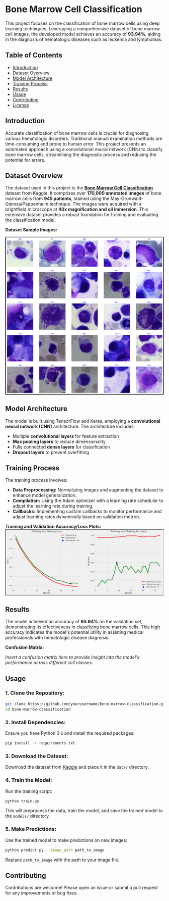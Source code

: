 # Bone Marrow Cell Classification

This project focuses on the classification of bone marrow cells using deep learning techniques. Leveraging a comprehensive dataset of bone marrow cell images, the developed model achieves an accuracy of **93.94%**, aiding in the diagnosis of hematologic diseases such as leukemia and lymphomas.

## Table of Contents

- [Introduction](#introduction)
- [Dataset Overview](#dataset-overview)
- [Model Architecture](#model-architecture)
- [Training Process](#training-process)
- [Results](#results)
- [Usage](#usage)
- [Contributing](#contributing)
- [License](#license)

## Introduction

Accurate classification of bone marrow cells is crucial for diagnosing various hematologic disorders. Traditional manual examination methods are time-consuming and prone to human error. This project presents an automated approach using a convolutional neural network (CNN) to classify bone marrow cells, streamlining the diagnostic process and reducing the potential for errors.

## Dataset Overview

The dataset used in this project is the **[Bone Marrow Cell Classification](https://www.kaggle.com/datasets/andrewmvd/bone-marrow-cell-classification)** dataset from Kaggle. It comprises over **170,000 annotated images** of bone marrow cells from **945 patients**, stained using the May-Grünwald-Giemsa/Pappenheim technique. The images were acquired with a brightfield microscope at **40x magnification and oil immersion**. This extensive dataset provides a robust foundation for training and evaluating the classification model.

**Dataset Sample Images:**

![Alt Text](https://github.com/Keshav-spec/Bone-Marrow-Classification/blob/main/Screenshot%202025-02-23%20173717.png?raw=true)


## Model Architecture

The model is built using TensorFlow and Keras, employing a **convolutional neural network (CNN)** architecture. The architecture includes:

- Multiple **convolutional layers** for feature extraction
- **Max pooling layers** to reduce dimensionality
- Fully connected **dense layers** for classification
- **Dropout layers** to prevent overfitting


## Training Process

The training process involves:

- **Data Preprocessing:** Normalizing images and augmenting the dataset to enhance model generalization.
- **Compilation:** Using the Adam optimizer with a learning rate scheduler to adjust the learning rate during training.
- **Callbacks:** Implementing custom callbacks to monitor performance and adjust learning rates dynamically based on validation metrics.

**Training and Validation Accuracy/Loss Plots:**
![Alt Text](https://github.com/Keshav-spec/Bone-Marrow-Classification/blob/main/Screenshot%202025-02-23%20174449.png?raw=true)


## Results

The model achieved an accuracy of **93.94%** on the validation set, demonstrating its effectiveness in classifying bone marrow cells. This high accuracy indicates the model's potential utility in assisting medical professionals with hematologic disease diagnosis.

**Confusion Matrix:**

*Insert a confusion matrix here to provide insight into the model's performance across different cell classes.*

## Usage

### 1. Clone the Repository:

```bash
git clone https://github.com/yourusername/bone-marrow-classification.git
cd bone-marrow-classification
```

### 2. Install Dependencies:

Ensure you have Python 3.x and install the required packages:

```bash
pip install -r requirements.txt
```

### 3. Download the Dataset:

Download the dataset from [Kaggle](https://www.kaggle.com/datasets/andrewmvd/bone-marrow-cell-classification) and place it in the `data/` directory.

### 4. Train the Model:

Run the training script:

```bash
python train.py
```

This will preprocess the data, train the model, and save the trained model to the `models/` directory.

### 5. Make Predictions:

Use the trained model to make predictions on new images:

```bash
python predict.py --image_path path_to_image
```

Replace `path_to_image` with the path to your image file.

## Contributing

Contributions are welcome! Please open an issue or submit a pull request for any improvements or bug fixes.

